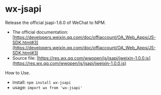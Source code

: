 # wx-jsapi

Release the official jsapi-1.6.0 of WeChat to NPM.
- The official documentation: [https://developers.weixin.qq.com/doc/offiaccount/OA_Web_Apps/JS-SDK.html#3](https://developers.weixin.qq.com/doc/offiaccount/OA_Web_Apps/JS-SDK.html#3)
- Source file: [https://res.wx.qq.com/wwopen/js/jsapi/jweixin-1.0.0.js](https://res.wx.qq.com/wwopen/js/jsapi/jweixin-1.0.0.js)

How to Use.
- install: `npm install wx-jsapi`
- usage: `import wx from 'wx-jsapi'`
